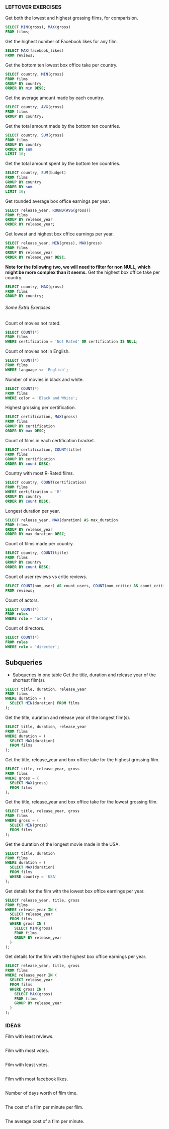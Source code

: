 ### LEFTOVER EXERCISES
Get both the lowest and highest grossing films, for comparision.
```sql
SELECT MIN(gross), MAX(gross)
FROM films;
```

Get the highest number of Facebook likes for any film.
```sql
SELECT MAX(facebook_likes)
FROM reviews;
```

Get the bottom ten lowest box office take per country.
```sql
SELECT country, MIN(gross)
FROM films
GROUP BY country
ORDER BY min DESC;
```

Get the average amount made by each country.
```sql
SELECT country, AVG(gross)
FROM films
GROUP BY country;
```

Get the total amount made by the bottom ten countries.
```sql
SELECT country, SUM(gross)
FROM films
GROUP BY country
ORDER BY sum
LIMIT 10;
```

Get the total amount spent by the bottom ten countries.
```sql
SELECT country, SUM(budget)
FROM films
GROUP BY country
ORDER BY sum
LIMIT 10;
```

Get rounded average box office earnings per year.
```sql
SELECT release_year, ROUND(AVG(gross))
FROM films
GROUP BY release_year
ORDER BY release_year;
```

Get lowest and highest box office earnings per year.
```sql
SELECT release_year, MIN(gross), MAX(gross)
FROM films
GROUP BY release_year
ORDER BY release_year DESC;
```

**Note for the following two, we will need to filter for non NULL, which might be more complex than it seems.**
Get the highest box office take per country.
```sql
SELECT country, MAX(gross)
FROM films
GROUP BY country;
```

###### Some Extra Exercises
Count of movies not rated.
```sql
SELECT COUNT(*)
FROM films
WHERE certification = 'Not Rated' OR certification IS NULL;
```

Count of movies not in English.
```sql
SELECT COUNT(*)
FROM films
WHERE language <> 'English';

```

Number of movies in black and white.
```sql
SELECT COUNT(*)
FROM films
WHERE color = 'Black and White';
```

Highest grossing per certification.
```sql
SELECT certification, MAX(gross)
FROM films
GROUP BY certification
ORDER BY max DESC;
```

Count of films in each certification bracket.
```sql
SELECT certification, COUNT(title)
FROM films
GROUP BY certification
ORDER BY count DESC;
```

Country with most R-Rated films.
```sql
SELECT country, COUNT(certification)
FROM films
WHERE certification = 'R'
GROUP BY country
ORDER BY count DESC;
```

Longest duration per year.
```sql
SELECT release_year, MAX(duration) AS max_duration
FROM films
GROUP BY release_year
ORDER BY max_duration DESC;
```

Count of films made per country.
```sql
SELECT country, COUNT(title)
FROM films
GROUP BY country
ORDER BY count DESC;
```

Count of user reviews vs critic reviews.
```sql
SELECT COUNT(num_user) AS count_users, COUNT(num_critic) AS count_critics
FROM reviews;
```

Count of actors.
```sql
SELECT COUNT(*)
FROM roles
WHERE role = 'actor';
```

Count of directors.
```sql
SELECT COUNT(*)
FROM roles
WHERE role = 'director';
```

## Subqueries
- Subqueries in one table
Get the title, duration and release year of the shortest film(s).
```sql
SELECT title, duration, release_year
FROM films
WHERE duration = (
  SELECT MIN(duration) FROM films
);
```

Get the title, duration and release year of the longest film(s).
```sql
SELECT title, duration, release_year
FROM films
WHERE duration = (
  SELECT MAX(duration)
  FROM films
);
```

Get the title, release_year and box office take for the highest grossing film.
```sql
SELECT title, release_year, gross
FROM films
WHERE gross = (
  SELECT MAX(gross)
  FROM films
);
```

Get the title, release_year and box office take for the lowest grossing film.
```sql
SELECT title, release_year, gross
FROM films
WHERE gross = (
  SELECT MIN(gross)
  FROM films
);
```

Get the duration of the longest movie made in the USA.
```sql
SELECT title, duration
FROM films
WHERE duration = (
  SELECT MAX(duration)
  FROM films
  WHERE country = 'USA'
);
```

Get details for the film with the lowest box office earnings per year.
```sql
SELECT release_year, title, gross
FROM films
WHERE release_year IN (
  SELECT release_year
  FROM films
  WHERE gross IN (
    SELECT MIN(gross)
    FROM films
    GROUP BY release_year
  )
);
```

Get details for the film with the highest box office earnings per year.
```sql
SELECT release_year, title, gross
FROM films
WHERE release_year IN (
  SELECT release_year
  FROM films
  WHERE gross IN (
    SELECT MAX(gross)
    FROM films
    GROUP BY release_year
  )
);
```

### IDEAS
Film with least reviews.
```sql
```

Film with most votes.
```sql
```

Film with least votes.
```sql
```

Film with most facebook likes.
```sql
```

Number of days worth of film time.
```sql
```

The cost of a film per minute per film.
```sql
```

The average cost of a film per minute.
```sql
```

